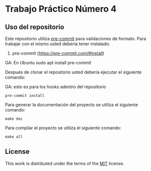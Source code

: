 # Trabajo Práctico Número 4

## Uso del repositorio

Este repositorio utiliza [pre-commit](https://pre-commit.com) para validaciones de formato. Para trabajar con el mismo usted debería tener instalado:

1. pre-commit (https://pre-commit.com/#install)

GA: En Ubuntu sudo apt install pre-commit

Después de clonar el repositorio usted debería ejecutar el siguiente comando:

GA: esto es para los hooks adentro del repositorio

```
pre-commit install
```

Para generar la documentación del proyecto se utiliza el siguiente comando:

```
make doc

```

Para compilar el proyecto se utiliza el siguiente comando:

```
make all

```

## License

This work is distributed under the terms of the [MIT](https://spdx.org/licenses/MIT.html) license.
